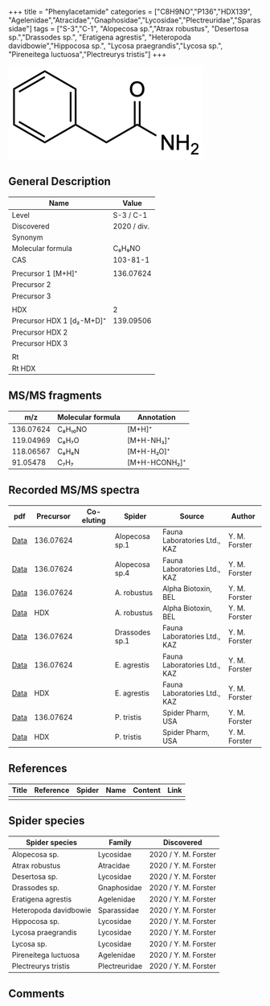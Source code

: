 +++
title = "Phenylacetamide"
categories = ["C8H9NO","P136","HDX139",
"Agelenidae","Atracidae","Gnaphosidae","Lycosidae","Plectreuridae","Sparassidae"]
tags = ["S-3","C-1",
"Alopecosa sp.","Atrax robustus",
"Desertosa sp.","Drassodes sp.",
"Eratigena agrestis",
"Heteropoda davidbowie","Hippocosa sp.",
"Lycosa praegrandis","Lycosa sp.",
"Pireneitega luctuosa","Plectreurys tristis"]
+++

![](/img/Phenylacetamide.png)

## General Description

| Name                      | Value       |
|---------------------------|-------------|
| Level                     | S-3 / C-1   |
| Discovered                | 2020 / div. |
| Synonym                   |             |
| Molecular formula         | C₈H₉NO      |
| CAS                       | 103-81-1    |
|                           |             |
| Precursor 1 [M+H]⁺        | 136.07624   |
| Precursor 2               |             |
| Precursor 3               |             |
|                           |             |
| HDX                       | 2           |
| Precursor HDX 1 [d₂-M+D]⁺ | 139.09506   |
| Precursor HDX 2           |             |
| Precursor HDX 3           |             |
|                           |             |
| Rt                        |             |
| Rt HDX                    |             |

## MS/MS fragments

| m/z       | Molecular formula | Annotation    |
|-----------|-------------------|---------------|
| 136.07624 | C₈H₁₀NO           | [M+H]⁺        |
| 119.04969 | C₈H₇O             | [M+H-NH₃]⁺    |
| 118.06567 | C₈H₈N             | [M+H-H₂O]⁺    |
| 91.05478  | C₇H₇              | [M+H-HCONH₂]⁺ |

## Recorded MS/MS spectra

| pdf                                                | Precursor | Co-eluting | Spider      | Source                       | Author        |
|----------------------------------------------------|-----------|------------|-------------|------------------------------|---------------|
| [Data](/pdf/Alopecosa-sp1/136_Phenylacetamide_Al-sp1.pdf) | 136.07624 |           | Alopecosa sp.1 | Fauna Laboratories Ltd., KAZ | Y. M. Forster |
| [Data](/pdf/Alopecosa-sp4/136_Phenylacetamide_Al-sp4.pdf) | 136.07624 |           | Alopecosa sp.4 | Fauna Laboratories Ltd., KAZ | Y. M. Forster |
| [Data](/pdf/A-robustus/136_Phenylacetamide_Ar.pdf) | 136.07624 |            | A. robustus | Alpha Biotoxin, BEL | Y. M. Forster |
| [Data](/pdf/A-robustus/136_Phenylacetamide_Ar_HDX.pdf) | HDX |            | A. robustus | Alpha Biotoxin, BEL | Y. M. Forster |
| [Data](/pdf/Drassodes-sp1/136_Phenylacetamide_Dr-sp1.pdf) | 136.07624 |           | Drassodes sp.1 | Fauna Laboratories Ltd., KAZ | Y. M. Forster |
| [Data](/pdf/E-agrestis/136_Phenylacetamide_Ea.pdf) | 136.07624 |            | E. agrestis | Fauna Laboratories Ltd., KAZ | Y. M. Forster |
| [Data](/pdf/E-agrestis/136_Phenylacetamide_Ea_HDX.pdf) | HDX |            | E. agrestis | Fauna Laboratories Ltd., KAZ | Y. M. Forster |
| [Data](/pdf/P-tristis/136_Phenylacetamide_Pt.pdf) | 136.07624 |           | P. tristis | Spider Pharm, USA | Y. M. Forster |
| [Data](/pdf/P-tristis/136_Phenylacetamide_Pt_HDX.pdf) | HDX |           | P. tristis | Spider Pharm, USA | Y. M. Forster |

## References

| Title | Reference | Spider | Name | Content | Link |
|-------|-----------|--------|------|---------|------|
|       |           |        |      |         |      |

## Spider species

| Spider species        | Family        | Discovered           |
|-----------------------|---------------|----------------------|
| Alopecosa sp.         | Lycosidae     | 2020 / Y. M. Forster |
| Atrax robustus        | Atracidae     | 2020 / Y. M. Forster |
| Desertosa sp.         | Lycosidae     | 2020 / Y. M. Forster |
| Drassodes sp.         | Gnaphosidae   | 2020 / Y. M. Forster |
| Eratigena agrestis    | Agelenidae    | 2020 / Y. M. Forster |
| Heteropoda davidbowie | Sparassidae   | 2020 / Y. M. Forster |
| Hippocosa sp.         | Lycosidae     | 2020 / Y. M. Forster |
| Lycosa praegrandis    | Lycosidae     | 2020 / Y. M. Forster |
| Lycosa sp.            | Lycosidae     | 2020 / Y. M. Forster |
| Pireneitega luctuosa  | Agelenidae    | 2020 / Y. M. Forster |
| Plectreurys tristis   | Plectreuridae | 2020 / Y. M. Forster |

## Comments